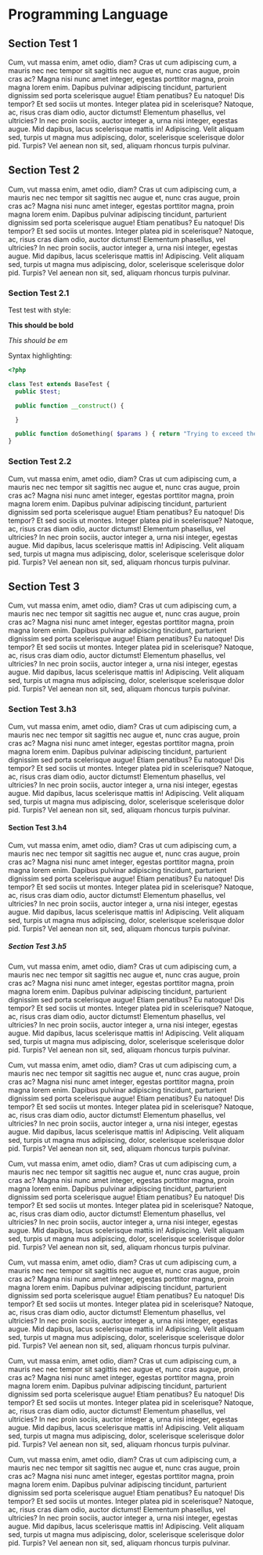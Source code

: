 Programming Language
====================

## Section Test 1 ##

Cum, vut massa enim, amet odio, diam? Cras ut cum adipiscing cum,
a mauris nec nec tempor sit sagittis nec augue et, nunc cras augue,
proin cras ac? Magna nisi nunc amet integer, egestas porttitor magna,
proin magna lorem enim. Dapibus pulvinar adipiscing tincidunt,
parturient dignissim sed porta scelerisque augue! Etiam penatibus?
Eu natoque! Dis tempor? Et sed sociis ut montes. Integer platea pid
in scelerisque? Natoque, ac, risus cras diam odio, auctor dictumst!
Elementum phasellus, vel ultricies? In nec proin sociis, auctor integer a,
urna nisi integer, egestas augue. Mid dapibus, lacus scelerisque mattis in!
Adipiscing. Velit aliquam sed, turpis ut magna mus adipiscing, dolor,
scelerisque scelerisque dolor pid. Turpis? Vel aenean non sit, sed,
aliquam rhoncus turpis pulvinar.

## Section Test 2 ##

Cum, vut massa enim, amet odio, diam? Cras ut cum adipiscing cum,
a mauris nec nec tempor sit sagittis nec augue et, nunc cras augue,
proin cras ac? Magna nisi nunc amet integer, egestas porttitor magna,
proin magna lorem enim. Dapibus pulvinar adipiscing tincidunt,
parturient dignissim sed porta scelerisque augue! Etiam penatibus?
Eu natoque! Dis tempor? Et sed sociis ut montes. Integer platea pid
in scelerisque? Natoque, ac, risus cras diam odio, auctor dictumst!
Elementum phasellus, vel ultricies? In nec proin sociis, auctor integer a,
urna nisi integer, egestas augue. Mid dapibus, lacus scelerisque mattis in!
Adipiscing. Velit aliquam sed, turpis ut magna mus adipiscing, dolor,
scelerisque scelerisque dolor pid. Turpis? Vel aenean non sit, sed,
aliquam rhoncus turpis pulvinar.

### Section Test 2.1 ###

Test test with style:

**This should be bold**

*This should be em*

Syntax highlighting:

```php
<?php

class Test extends BaseTest {
  public $test;

  public function __construct() {

  }

  public function doSomething( $params ) { return "Trying to exceed the line..." }
}
```

### Section Test 2.2 ###

Cum, vut massa enim, amet odio, diam? Cras ut cum adipiscing cum,
a mauris nec nec tempor sit sagittis nec augue et, nunc cras augue,
proin cras ac? Magna nisi nunc amet integer, egestas porttitor magna,
proin magna lorem enim. Dapibus pulvinar adipiscing tincidunt,
parturient dignissim sed porta scelerisque augue! Etiam penatibus?
Eu natoque! Dis tempor? Et sed sociis ut montes. Integer platea pid
in scelerisque? Natoque, ac, risus cras diam odio, auctor dictumst!
Elementum phasellus, vel ultricies? In nec proin sociis, auctor integer a,
urna nisi integer, egestas augue. Mid dapibus, lacus scelerisque mattis in!
Adipiscing. Velit aliquam sed, turpis ut magna mus adipiscing, dolor,
scelerisque scelerisque dolor pid. Turpis? Vel aenean non sit, sed,
aliquam rhoncus turpis pulvinar.

## Section Test 3 ##

Cum, vut massa enim, amet odio, diam? Cras ut cum adipiscing cum,
a mauris nec nec tempor sit sagittis nec augue et, nunc cras augue,
proin cras ac? Magna nisi nunc amet integer, egestas porttitor magna,
proin magna lorem enim. Dapibus pulvinar adipiscing tincidunt,
parturient dignissim sed porta scelerisque augue! Etiam penatibus?
Eu natoque! Dis tempor? Et sed sociis ut montes. Integer platea pid
in scelerisque? Natoque, ac, risus cras diam odio, auctor dictumst!
Elementum phasellus, vel ultricies? In nec proin sociis, auctor integer a,
urna nisi integer, egestas augue. Mid dapibus, lacus scelerisque mattis in!
Adipiscing. Velit aliquam sed, turpis ut magna mus adipiscing, dolor,
scelerisque scelerisque dolor pid. Turpis? Vel aenean non sit, sed,
aliquam rhoncus turpis pulvinar.

### Section Test 3.h3 ###

Cum, vut massa enim, amet odio, diam? Cras ut cum adipiscing cum,
a mauris nec nec tempor sit sagittis nec augue et, nunc cras augue,
proin cras ac? Magna nisi nunc amet integer, egestas porttitor magna,
proin magna lorem enim. Dapibus pulvinar adipiscing tincidunt,
parturient dignissim sed porta scelerisque augue! Etiam penatibus?
Eu natoque! Dis tempor? Et sed sociis ut montes. Integer platea pid
in scelerisque? Natoque, ac, risus cras diam odio, auctor dictumst!
Elementum phasellus, vel ultricies? In nec proin sociis, auctor integer a,
urna nisi integer, egestas augue. Mid dapibus, lacus scelerisque mattis in!
Adipiscing. Velit aliquam sed, turpis ut magna mus adipiscing, dolor,
scelerisque scelerisque dolor pid. Turpis? Vel aenean non sit, sed,
aliquam rhoncus turpis pulvinar.

#### Section Test 3.h4 ####

Cum, vut massa enim, amet odio, diam? Cras ut cum adipiscing cum,
a mauris nec nec tempor sit sagittis nec augue et, nunc cras augue,
proin cras ac? Magna nisi nunc amet integer, egestas porttitor magna,
proin magna lorem enim. Dapibus pulvinar adipiscing tincidunt,
parturient dignissim sed porta scelerisque augue! Etiam penatibus?
Eu natoque! Dis tempor? Et sed sociis ut montes. Integer platea pid
in scelerisque? Natoque, ac, risus cras diam odio, auctor dictumst!
Elementum phasellus, vel ultricies? In nec proin sociis, auctor integer a,
urna nisi integer, egestas augue. Mid dapibus, lacus scelerisque mattis in!
Adipiscing. Velit aliquam sed, turpis ut magna mus adipiscing, dolor,
scelerisque scelerisque dolor pid. Turpis? Vel aenean non sit, sed,
aliquam rhoncus turpis pulvinar.

##### Section Test 3.h5 #####

Cum, vut massa enim, amet odio, diam? Cras ut cum adipiscing cum,
a mauris nec nec tempor sit sagittis nec augue et, nunc cras augue,
proin cras ac? Magna nisi nunc amet integer, egestas porttitor magna,
proin magna lorem enim. Dapibus pulvinar adipiscing tincidunt,
parturient dignissim sed porta scelerisque augue! Etiam penatibus?
Eu natoque! Dis tempor? Et sed sociis ut montes. Integer platea pid
in scelerisque? Natoque, ac, risus cras diam odio, auctor dictumst!
Elementum phasellus, vel ultricies? In nec proin sociis, auctor integer a,
urna nisi integer, egestas augue. Mid dapibus, lacus scelerisque mattis in!
Adipiscing. Velit aliquam sed, turpis ut magna mus adipiscing, dolor,
scelerisque scelerisque dolor pid. Turpis? Vel aenean non sit, sed,
aliquam rhoncus turpis pulvinar.

Cum, vut massa enim, amet odio, diam? Cras ut cum adipiscing cum,
a mauris nec nec tempor sit sagittis nec augue et, nunc cras augue,
proin cras ac? Magna nisi nunc amet integer, egestas porttitor magna,
proin magna lorem enim. Dapibus pulvinar adipiscing tincidunt,
parturient dignissim sed porta scelerisque augue! Etiam penatibus?
Eu natoque! Dis tempor? Et sed sociis ut montes. Integer platea pid
in scelerisque? Natoque, ac, risus cras diam odio, auctor dictumst!
Elementum phasellus, vel ultricies? In nec proin sociis, auctor integer a,
urna nisi integer, egestas augue. Mid dapibus, lacus scelerisque mattis in!
Adipiscing. Velit aliquam sed, turpis ut magna mus adipiscing, dolor,
scelerisque scelerisque dolor pid. Turpis? Vel aenean non sit, sed,
aliquam rhoncus turpis pulvinar.

Cum, vut massa enim, amet odio, diam? Cras ut cum adipiscing cum,
a mauris nec nec tempor sit sagittis nec augue et, nunc cras augue,
proin cras ac? Magna nisi nunc amet integer, egestas porttitor magna,
proin magna lorem enim. Dapibus pulvinar adipiscing tincidunt,
parturient dignissim sed porta scelerisque augue! Etiam penatibus?
Eu natoque! Dis tempor? Et sed sociis ut montes. Integer platea pid
in scelerisque? Natoque, ac, risus cras diam odio, auctor dictumst!
Elementum phasellus, vel ultricies? In nec proin sociis, auctor integer a,
urna nisi integer, egestas augue. Mid dapibus, lacus scelerisque mattis in!
Adipiscing. Velit aliquam sed, turpis ut magna mus adipiscing, dolor,
scelerisque scelerisque dolor pid. Turpis? Vel aenean non sit, sed,
aliquam rhoncus turpis pulvinar.

Cum, vut massa enim, amet odio, diam? Cras ut cum adipiscing cum,
a mauris nec nec tempor sit sagittis nec augue et, nunc cras augue,
proin cras ac? Magna nisi nunc amet integer, egestas porttitor magna,
proin magna lorem enim. Dapibus pulvinar adipiscing tincidunt,
parturient dignissim sed porta scelerisque augue! Etiam penatibus?
Eu natoque! Dis tempor? Et sed sociis ut montes. Integer platea pid
in scelerisque? Natoque, ac, risus cras diam odio, auctor dictumst!
Elementum phasellus, vel ultricies? In nec proin sociis, auctor integer a,
urna nisi integer, egestas augue. Mid dapibus, lacus scelerisque mattis in!
Adipiscing. Velit aliquam sed, turpis ut magna mus adipiscing, dolor,
scelerisque scelerisque dolor pid. Turpis? Vel aenean non sit, sed,
aliquam rhoncus turpis pulvinar.

Cum, vut massa enim, amet odio, diam? Cras ut cum adipiscing cum,
a mauris nec nec tempor sit sagittis nec augue et, nunc cras augue,
proin cras ac? Magna nisi nunc amet integer, egestas porttitor magna,
proin magna lorem enim. Dapibus pulvinar adipiscing tincidunt,
parturient dignissim sed porta scelerisque augue! Etiam penatibus?
Eu natoque! Dis tempor? Et sed sociis ut montes. Integer platea pid
in scelerisque? Natoque, ac, risus cras diam odio, auctor dictumst!
Elementum phasellus, vel ultricies? In nec proin sociis, auctor integer a,
urna nisi integer, egestas augue. Mid dapibus, lacus scelerisque mattis in!
Adipiscing. Velit aliquam sed, turpis ut magna mus adipiscing, dolor,
scelerisque scelerisque dolor pid. Turpis? Vel aenean non sit, sed,
aliquam rhoncus turpis pulvinar.

Cum, vut massa enim, amet odio, diam? Cras ut cum adipiscing cum,
a mauris nec nec tempor sit sagittis nec augue et, nunc cras augue,
proin cras ac? Magna nisi nunc amet integer, egestas porttitor magna,
proin magna lorem enim. Dapibus pulvinar adipiscing tincidunt,
parturient dignissim sed porta scelerisque augue! Etiam penatibus?
Eu natoque! Dis tempor? Et sed sociis ut montes. Integer platea pid
in scelerisque? Natoque, ac, risus cras diam odio, auctor dictumst!
Elementum phasellus, vel ultricies? In nec proin sociis, auctor integer a,
urna nisi integer, egestas augue. Mid dapibus, lacus scelerisque mattis in!
Adipiscing. Velit aliquam sed, turpis ut magna mus adipiscing, dolor,
scelerisque scelerisque dolor pid. Turpis? Vel aenean non sit, sed,
aliquam rhoncus turpis pulvinar.
